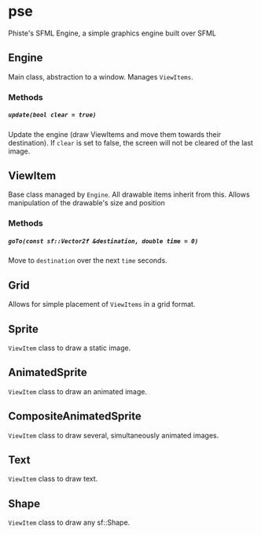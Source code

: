 # pse
Phiste's SFML Engine, a simple graphics engine built over SFML

## Engine
Main class, abstraction to a window. Manages `ViewItems`.

### Methods

##### `update(bool clear = true)`
Update the engine (draw ViewItems and move them towards their destination). If `clear` is set to false, the screen will not be cleared of the last image.

## ViewItem
Base class managed by `Engine`. All drawable items inherit from this.
Allows manipulation of the drawable's size and position

### Methods

##### `goTo(const sf::Vector2f &destination, double time = 0)`
Move to `destination` over the next `time` seconds.

## Grid
Allows for simple placement of `ViewItems` in a grid format.

## Sprite
`ViewItem` class to draw a static image.

## AnimatedSprite
`ViewItem` class to draw an animated image.

## CompositeAnimatedSprite
`ViewItem` class to draw several, simultaneously animated images.

## Text
`ViewItem` class to draw text.

## Shape
`ViewItem` class to draw any sf::Shape.
